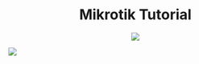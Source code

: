 <h1 align="center"> Mikrotik Tutorial </h1>

<div align="center">
    <img src="https://i.pinimg.com/originals/97/02/a9/9702a93a11c0c0df57564ec1fafe374d.gif" />
</div>

<img src="https://user-images.githubusercontent.com/73097560/115834477-dbab4500-a447-11eb-908a-139a6edaec5c.gif"></p>